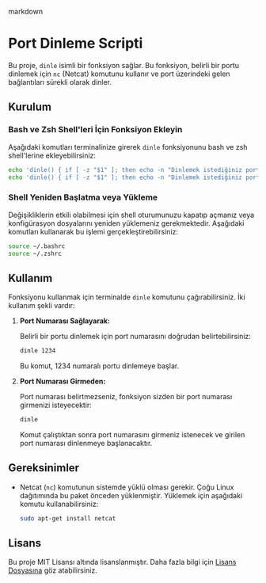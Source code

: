 markdown
# Port Dinleme Scripti

Bu proje, `dinle` isimli bir fonksiyon sağlar. Bu fonksiyon, belirli bir portu dinlemek için `nc` (Netcat) komutunu kullanır ve port üzerindeki gelen bağlantıları sürekli olarak dinler.

## Kurulum

### Bash ve Zsh Shell'leri İçin Fonksiyon Ekleyin

Aşağıdaki komutları terminalinize girerek `dinle` fonksiyonunu bash ve zsh shell'lerine ekleyebilirsiniz:

```bash
echo 'dinle() { if [ -z "$1" ]; then echo -n "Dinlemek istediğiniz portu girin: "; read port; else port=$1; fi; echo "nc -lvnp $port ile dinleniyor..."; while true; do nc -lvnp $port; done; }' >> ~/.bashrc
echo 'dinle() { if [ -z "$1" ]; then echo -n "Dinlemek istediğiniz portu girin: "; read port; else port=$1; fi; echo "nc -lvnp $port ile dinleniyor..."; while true; do nc -lvnp $port; done; }' >> ~/.zshrc
```

### Shell Yeniden Başlatma veya Yükleme

Değişikliklerin etkili olabilmesi için shell oturumunuzu kapatıp açmanız veya konfigürasyon dosyalarını yeniden yüklemeniz gerekmektedir. Aşağıdaki komutları kullanarak bu işlemi gerçekleştirebilirsiniz:

```bash
source ~/.bashrc
source ~/.zshrc
```

## Kullanım

Fonksiyonu kullanmak için terminalde `dinle` komutunu çağırabilirsiniz. İki kullanım şekli vardır:

1. **Port Numarası Sağlayarak:**

   Belirli bir portu dinlemek için port numarasını doğrudan belirtebilirsiniz:

   ```bash
   dinle 1234
   ```

   Bu komut, 1234 numaralı portu dinlemeye başlar.

2. **Port Numarası Girmeden:**

   Port numarası belirtmezseniz, fonksiyon sizden bir port numarası girmenizi isteyecektir:

   ```bash
   dinle
   ```

   Komut çalıştıktan sonra port numarasını girmeniz istenecek ve girilen port numarası dinlenmeye başlanacaktır.

## Gereksinimler

- Netcat (`nc`) komutunun sistemde yüklü olması gerekir. Çoğu Linux dağıtımında bu paket önceden yüklenmiştir. Yüklemek için aşağıdaki komutu kullanabilirsiniz:

   ```bash
   sudo apt-get install netcat
   ```

## Lisans

Bu proje MIT Lisansı altında lisanslanmıştır. Daha fazla bilgi için [Lisans Dosyasına](LICENSE) göz atabilirsiniz.

